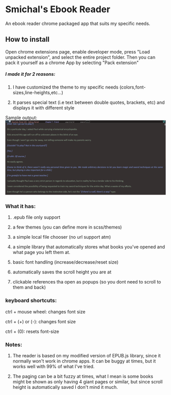# Smichal's Ebook Reader

An ebook reader chrome packaged app that suits my specific needs.


## How to install
Open chrome extensions page, enable developer mode, press "Load unpacked extension", and select the entire project folder.
Then you can pack it yourself as a chrome App by selecting "Pack extension"



##### I made it for 2 reasons:

1) I have customized the theme to my specific needs (colors,font-sizes,line-heights,etc...)

2) It parses special text (i.e text between double quotes, brackets, etc) and displays it with different style

Sample output: 
![alt text](https://raw.githubusercontent.com/smichal52/Ebook-Reader/master/sample.png)


### What it has:

1) .epub file only support

2) a few themes (you can define more in scss/themes)

3) a simple local file chooser (no url support atm)

4) a simple library that automatically stores what books you've opened and what page you left them at.

5) basic font handling (increase/decrease/reset size)

6) automatically saves the scroll height you are at

7) clickable references tha open as popups (so you dont need to scroll to them and back)




### keyboard shortcuts:

ctrl + mouse wheel: changes font size

ctrl + (+) or (-): changes font size

ctrl + (0): resets font-size





### Notes:

1) The reader is based on my modified version of EPUB.js library, since it normally won't work in chrome apps.
It can be buggy at times, but it works well with 99% of what I've tried.

2) The paging can be a bit fuzzy at times, what I mean is some books might be shown as only having 4 giant pages or similar,
but since scroll height is automatically saved I don't mind it much.
